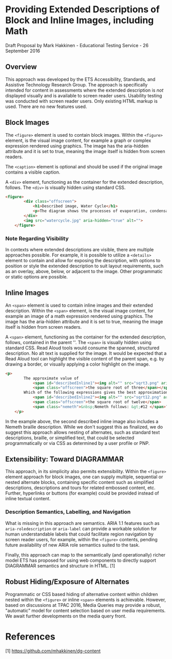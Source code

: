 # Providing Extended Descriptions of Block and Inline Images, including Math

Draft Proposal by Mark Hakkinen - Educational Testing Service - 26 September 2016

## Overview

This approach was developed by the ETS Accessibility, Standards, and Assistive Technology Research Group.  The approach is specifically intended for content in assessments where the extended description is *not* displayed visually and is available to screen reader users.  Usability testing was conducted with screen reader users. Only existing HTML markup is used.  There are no new features used.

## Block Images

The `<figure>` element is used to contain block images.  Within the `<figure>` element, is the visual image content, for example a graph or complex expression rendered using graphics.  The image has the aria-hidden attribute and it is set to true, meaning the image itself is hidden from screen readers.

The `<caption>` element is optional and should be used if the original image contains a visible caption.

A `<div>` element, functioning as the container for the extended description, follows. The `<div>` is visually hidden using standard CSS.

``` HTML
<figure>
		<div class="offscreen">
			<h1>Described image, Water Cycle</h1>
			<p>The diagram shows the processes of evaporation, condensation, evapotranspiration, water storage in ice and snow, and precipitation. The water table and ground water flow are also shown.</p>
		</div>
		<img src="watercycle.jpg" aria-hidden="true" alt="">
	</figure>
``` 

### Note Regarding Visibility

In contexts where extended descriptions are visible, there are multiple approaches possible.  For example, it is possible to utilize a `<details>` element to contain and allow for exposing the description, with options to position or style the extended description to suit layout requirements, such as an overlay, above, below, or adjacent to the image.  Other programmatic or static options are possible.




## Inline Images

An  `<span>` element is used to contain inline images and their extended description.  Within the `<span>` element, is the visual image content, for example an image of a math expression rendered using graphics.  The image has the aria-hidden attribute and it is set to true, meaning the image itself is hidden from screen readers.

A `<span>` element, functioning as the container for the extended description, follows, contained in the parent '<span>'. The `<span>` is visually hidden using standard CSS.  Read Aloud tools would consume the spanned, structured description. No alt text is supplied for the image.  It would be expected that a Read Aloud tool can highlight the visible content of the parent span, e.g. by drawing a border, or visually applying a color highlight on the image.

``` HTML
<p>
		The approximate value of 
			<span id="describedInline1"><img alt="" src="sqrt3.png" aria-hidden="true">
			<span class="offscreen">the square root of three</span></span> is 1.732. 
		Which of the following expressions gives the best approximation of 
			<span id="describedInline2"><img alt="" src="sqrt12.png" aria-hidden="true">
			<span class="offscreen">the square root of twelve</span>
			<span class="nemeth">&nbsp;Nemeth follows: &gt;#12 </span>?
	</p>
```

In the example above, the second described inline image also includes a Nemeth braille description. While we don't suggest this as finalized, we do suggest this approach allows nesting of alternates, such as standard text descriptions, braille, or simplified text, that could be selected programmatically or via CSS as determined by a user profile or PNP.

##  Extensibility: Toward DIAGRAMMAR

This approach, in its simplicity also permits extensibility. Within the `<figure>` element approach for block images, one can supply multiple, sequential or nested alternate blocks, containing specific content such as simplified descriptions, descriptions and tours for related embossed content, etc. Further, hyperlinks or buttons (for example) could be provided instead of inline textual content.

### Description Semantics, Labelling, and Navigation

What is missing in this approach are semantics.  ARIA 1.1 features such as `aria-roledescription` or `aria-label` can provide a workable solution for human understandable labels that could facilitate region navigation by screen reader users, for example, within the `<figure>` contents, pending future availability of new ARIA role semantics suited to the task.

Finally, this approach can map to the semantically (and operationally) richer model ETS has proposed for using web components to directly support DIAGRAMMAR semantics and structure in HTML. [1]


## Robust Hiding/Exposure of Alternates

Programmatic or CSS based hiding of alternative content within children nested within the `<figure>` or inline `<span>` elements is achievable.  However, based on discussions at TPAC 2016, Media Queries may provide a robust, "automatic" model for content selection based on user media requirements.  We await further developments on the media query front.


# References

[1] https://github.com/mhakkinen/dg-content





